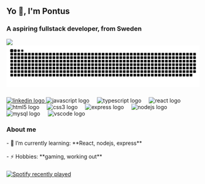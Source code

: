 <h2 align="left">Yo 👋, I'm Pontus</h2>

###

<h3 align="left">A aspiring fullstack developer, from Sweden </h3>
<img align="left" src="https://visitor-badge.laobi.icu/badge?page_id=qpohj.qpohj&"  />
<br>

<img src="https://raw.githubusercontent.com/qpohj/qpohj/output/snake.svg" alt="Snake animation" />

###

<div align="left">
  <a href="https://www.linkedin.com/in/pontus-eliasson-b2b963222/" target="_blank">
    <img src="https://img.shields.io/static/v1?message=LinkedIn&logo=linkedin&label=&color=0077B5&logoColor=white&labelColor=&style=for-the-badge" height="35" alt="linkedin logo"  />
  </a>
  <img src="https://skillicons.dev/icons?i=js" height="30" alt="javascript logo"  />
  <img width="12" />
  <img src="https://skillicons.dev/icons?i=ts" height="30" alt="typescript logo"  />
  <img width="12" />
  <img src="https://skillicons.dev/icons?i=react" height="30" alt="react logo"  />
  <img width="12" />
  <img src="https://skillicons.dev/icons?i=html" height="30" alt="html5 logo"  />
  <img width="12" />
  <img src="https://skillicons.dev/icons?i=css" height="30" alt="css3 logo"  />
  <img width="12" />
  <img src="https://skillicons.dev/icons?i=express" height="30" alt="express logo"  />
  <img width="12" />
  <img src="https://skillicons.dev/icons?i=nodejs" height="30" alt="nodejs logo"  />
  <img width="12" />
  <img src="https://skillicons.dev/icons?i=mysql" height="30" alt="mysql logo"  />
  <img width="12" />
  <img src="https://skillicons.dev/icons?i=vscode" height="30" alt="vscode logo"  />
</div>

###

<h3 align="left">About me </h3>


<p align="left">- 🌱 I’m currently learning: **React, nodejs, express**<br><br>- ⚡ Hobbies: **gaming, working out**</p>

###

<div align="left">
  <a href="https://open.spotify.com/user/pontus1a">
    <img src="https://spotify-recently-played-readme.vercel.app/api?user=pontus1a&count=5&unique=false" alt="Spotify recently played"  />
  </a>
</div>

###
